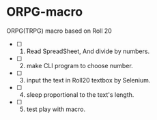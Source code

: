 # ORPG-macro
ORPG(TRPG) macro based on Roll 20

- [ ] 1. Read SpreadSheet, And divide by numbers.

- [ ] 2. make CLI program to choose number.

- [ ] 3. input the text in Roll20 textbox by Selenium.

- [ ] 4. sleep proportional to the text's length.

- [ ] 5. test play with macro.

